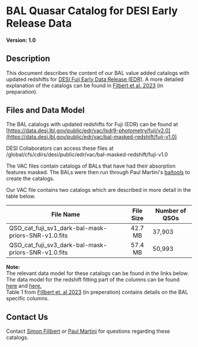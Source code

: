 BAL Quasar Catalog for DESI Early Release Data
==============================================

#### Version: 1.0 

Description
-----------
This document describes the content of our BAL value added catalogs with updated redshifts for [DESI Fuji Early Data Release (EDR)](https://data.desi.lbl.gov/public/edr).
A more detailed explanation of the catalogs can be found in [Filbert et al. 2023](https://www.overleaf.com/read/gnvypxkmsdzs) (in preparation).

Files and Data Model
---------------------
The BAL catalogs with updated redshifts for Fuji (EDR) can be found at [https://data.desi.lbl.gov/public/edr/vac/lsdr9-photometry/fuji/v2.0](https://data.desi.lbl.gov/public/edr/vac/bal-masked-redshift/fuji-v1.0)

DESI Collaborators can access these files at /global/cfs/cdirs/desi/public/edr/vac/bal-masked-redshift/fuji-v1.0

The VAC files contain catalogs of BALs that have had their absorption features masked. The BALs were then run through Paul Martini's [baltools](https://github.com/paulmartini/baltools) to create the catalogs.

Our VAC file contains two catalogs which are described in more detail in the table below.

| File Name | File Size |  Number of QSOs  |
|-----------|:---------:|------------------|
| QSO_cat_fuji_sv1_dark-bal-mask-priors-SNR-v1.0.fits | 42.7 MB | 37,903 |
| QSO_cat_fuji_sv3_dark-bal-mask-priors-SNR-v1.0.fits | 57.4 MB | 50,993 |

**Note:**<br /> 
The relevant data model for these catalogs can be found in the links below.<br />
The data model for the redshift fitting part of the columns can be found [here](https://desidatamodel.readthedocs.io/en/latest/DESI_SPECTRO_REDUX/SPECPROD/tiles/GROUPTYPE/TILEID/GROUPID/qso_qn-SPECTROGRAPH-TILEID-GROUPID.html) and [here.](https://desidatamodel.readthedocs.io/en/latest/DESI_SPECTRO_REDUX/SPECPROD/tiles/GROUPTYPE/TILEID/GROUPID/qso_mgii-SPECTROGRAPH-TILEID-GROUPID.html)<br />
Table 1 from [Fillbert et. al 2023](https://www.overleaf.com/read/gnvypxkmsdzs) (in preperation) contains details on the BAL specific columns.


Contact Us
----------
Contact [Simon Fillbert](mailto:filbert.6@buckeyemail.osu.edu) or [Paul Martini](mailto:martini.10@osu.edu) for questions regarding these catalogs.

